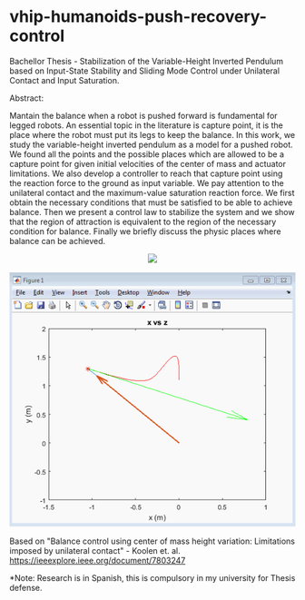 # vhip-humanoids-push-recovery-control
Bachellor Thesis - Stabilization of the Variable-Height Inverted Pendulum based on Input-State Stability and Sliding Mode Control under Unilateral Contact and Input Saturation.

Abstract:

Mantain the balance when a robot is pushed forward is fundamental for legged robots. An essential topic in the literature is capture point, it is the place where the robot must put its legs to keep the balance. In this work, we study the variable-height inverted pendulum as a model for a pushed robot. We found all the points and the possible places which are allowed to be a capture point for given initial velocities of the center of mass and actuator limitations. We also develop a controller to reach that capture point using the reaction force to the ground as input variable. We pay attention to the unilateral contact and the maximum-value saturation reaction force. We first obtain the necessary conditions that must be satisfied to be able to achieve balance. Then we present a control law to stabilize the system and we show that the region of attraction is equivalent to the region of the necessary condition for balance. Finally we briefly discuss the physic places where balance can be achieved.

<p align="center">
<img src="graphics/u.gif">
</p>

<p align="center">
<img src="graphics/vhipcontrol.gif">
</p>

Based on "Balance control using center of mass height variation: Limitations imposed by unilateral contact" - Koolen et. al. https://ieeexplore.ieee.org/document/7803247

*Note: Research is in Spanish, this is compulsory in my university for Thesis defense. 
